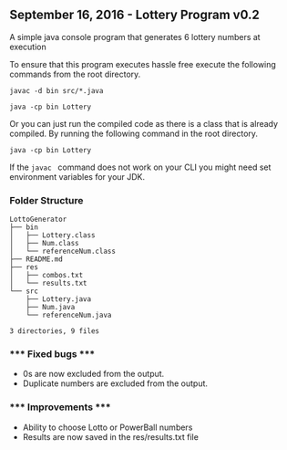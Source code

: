 September 16, 2016 - Lottery Program v0.2
------------------------------------------------------------------------
A simple java console program that generates 6 lottery numbers at execution

To ensure that this program executes hassle free execute the following commands from the root directory.

```
javac -d bin src/*.java

java -cp bin Lottery

```
Or you can just run the compiled code as there is a class that is already compiled. By running the following command in the root directory.
```
java -cp bin Lottery
```

If the ```javac ``` command does not work on your CLI you might need set environment variables for your JDK.

### Folder Structure 

    LottoGenerator
    ├── bin
    │   ├── Lottery.class
    │   ├── Num.class
    │   └── referenceNum.class
    ├── README.md
    ├── res
    │   ├── combos.txt
    │   └── results.txt
    └── src
        ├── Lottery.java
        ├── Num.java
        └── referenceNum.java

    3 directories, 9 files

    


### *** Fixed bugs *** 
* 0s are now excluded from the output.
* Duplicate numbers are excluded from the output.

### *** Improvements ***
* Ability to choose Lotto or PowerBall numbers
* Results are now saved in the res/results.txt file 

